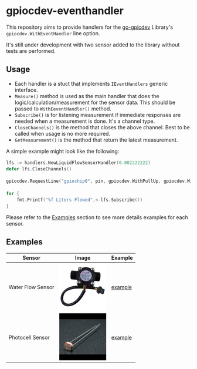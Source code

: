 # gpiocdev-eventhandler

This repository aims to provide handlers for the [go-gpicdev](https://github.com/warthog618/go-gpiocdev) Library's `gpiocdev.WithEventHandler` line option.

It's still under development with two sensor added to the library without tests are performed.

## Usage

- Each handler is a stuct that implements `IEventHandlers` generic interface. 
- `Measure()` method is used as the main handler that does the logic/calculation/measurement for the sensor data. This should be passed to `WithEeventHandler()` method.
- `Subscribe()` is for listening measurement if immediate responses are needed when a measurement is done. It's a channel type.
- `CloseChannels()` is the method that closes the above channel. Best to be called when usage is no more required.
- `GetMeasurement()` is the method that return the latest measurement.

A simple example might look like the following:

```go
lfs := handlers.NewLiquidFlowSensorHandler(0.002222222)
defer lfs.CloseChannels()

gpiocdev.RequestLine("gpiochip0", pin, gpiocdev.WithPullUp, gpiocdev.WithBothEdges, gpiocdev.WithEventHandler(lfs.Measure))

for {
    fmt.Printf("%f Liters Flowed",<-lfs.Subscribe())
}
```

Please refer to the [Examples](#examples) section to see more details examples for each sensor.

## Examples

|Sensor|Image|Example|
|------|-----|-------|
|Water Flow Sensor|![WaterFlowSensor](/images/water_flow_sensor.jpg)|[example](/examples/flow_sensor/main.go)|
|Photocell Sensor|![Photocell](/images/photocell.jpg)|[example](/examples/photocell_sensor/main.go)|
